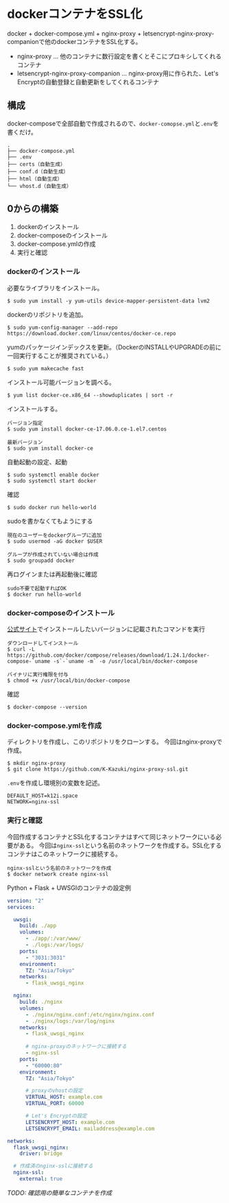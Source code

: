 # dockerコンテナをSSL化
docker + docker-compose.yml + nginx-proxy + letsencrypt-nginx-proxy-companionで他のdockerコンテナをSSL化する。
- nginx-proxy ... 他のコンテナに数行設定を書くとそこにプロキシしてくれるコンテナ
- letsencrypt-nginx-proxy-companion ... nginx-proxy用に作られた、Let's Encryptの自動登録と自動更新をしてくれるコンテナ

## 構成
docker-composeで全部自動で作成されるので、`docker-comopse.yml`と`.env`を書くだけ。

```
.
├── docker-compose.yml
├── .env
├── certs（自動生成）
├── conf.d（自動生成）
├── html（自動生成）
└── vhost.d（自動生成）
```

## 0からの構築
1. dockerのインストール
2. docker-composeのインストール
3. docker-compose.ymlの作成
4. 実行と確認

### dockerのインストール
必要なライブラリをインストール。
```
$ sudo yum install -y yum-utils device-mapper-persistent-data lvm2
```

dockerのリポジトリを追加。
```
$ sudo yum-config-manager --add-repo https://download.docker.com/linux/centos/docker-ce.repo
```

yumのパッケージインデックスを更新。（DockerのINSTALLやUPGRADEの前に一回実行することが推奨されている。）
```
$ sudo yum makecache fast
```

インストール可能バージョンを調べる。
```
$ yum list docker-ce.x86_64 --showduplicates | sort -r
```

インストールする。
```
バージョン指定
$ sudo yum install docker-ce-17.06.0.ce-1.el7.centos

最新バージョン
$ sudo yum install docker-ce
```

自動起動の設定、起動
```
$ sudo systemctl enable docker
$ sudo systemctl start docker
```

確認
```
$ sudo docker run hello-world
```

sudoを書かなくてもようにする
```
現在のユーザーをdockerグループに追加
$ sudo usermod -aG docker $USER

グループが作成されていない場合は作成
$ sudo groupadd docker
```

再ログインまたは再起動後に確認
```
sudo不要で起動すればOK
$ docker run hello-world
```

### docker-composeのインストール
[公式サイト](https://github.com/docker/compose/releases)でインストールしたいバージョンに記載されたコマンドを実行
```
ダウンロードしてインストール
$ curl -L https://github.com/docker/compose/releases/download/1.24.1/docker-compose-`uname -s`-`uname -m` -o /usr/local/bin/docker-compose

バイナリに実行権限を付与
$ chmod +x /usr/local/bin/docker-compose
```

確認
```
$ docker-compose --version
```

### docker-compose.ymlを作成
ディレクトリを作成し、このリポジトリをクローンする。
今回はnginx-proxyで作成。
```
$ mkdir nginx-proxy
$ git clone https://github.com/K-Kazuki/nginx-proxy-ssl.git
```

`.env`を作成し環境別の変数を記述。
```.env
DEFAULT_HOST=k12i.space
NETWORK=nginx-ssl
```

### 実行と確認
今回作成するコンテナとSSL化するコンテナはすべて同じネットワークにいる必要がある。
今回は`nginx-ssl`という名前のネットワークを作成する。SSL化するコンテナはこのネットワークに接続する。
```
nginx-sslという名前のネットワークを作成
$ docker network create nginx-ssl
```

Python + Flask + UWSGIのコンテナの設定例
```yml
version: "2"
services:

  uwsgi:
    build: ./app
    volumes:
      - ./app/:/var/www/
      - ./logs:/var/logs/
    ports:
      - "3031:3031"
    environment:
      TZ: "Asia/Tokyo"
    networks:
      - flask_uwsgi_nginx

  nginx:
    build: ./nginx
    volumes:
      - ./nginx/nginx.conf:/etc/nginx/nginx.conf
      - ./nginx/logs:/var/log/nginx
    networks:
      - flask_uwsgi_nginx
      
      # nginx-proxyのネットワークに接続する
      - nginx-ssl
    ports:
      - "60000:80"
    environment:
      TZ: "Asia/Tokyo"

      # proxyのvhostの設定
      VIRTUAL_HOST: example.com
      VIRTUAL_PORT: 60000

      # Let's Encryptの設定
      LETSENCRYPT_HOST: example.com
      LETSENCRYPT_EMAIL: mailaddress@example.com

networks:
  flask_uwsgi_nginx:
    driver: bridge

  # 作成済のnginx-sslに接続する
  nginx-ssl:
    external: true

```
*TODO: 確認用の簡単なコンテナを作成*

